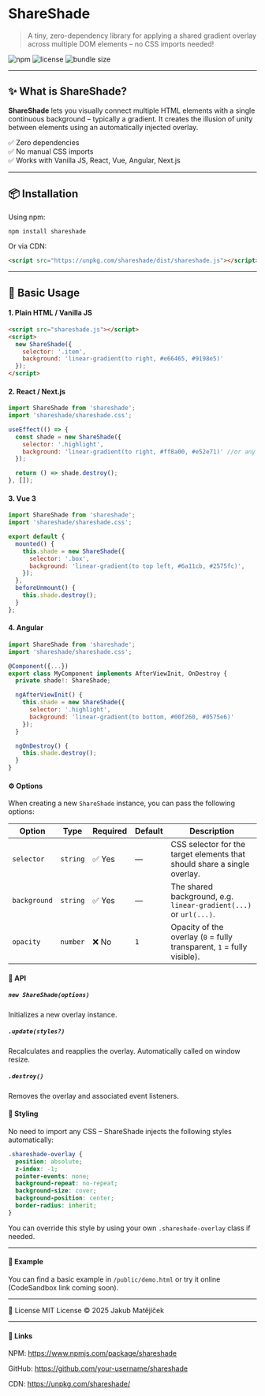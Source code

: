 # ShareShade

> A tiny, zero-dependency library for applying a shared gradient overlay across multiple DOM elements – no CSS imports needed!

![npm](https://img.shields.io/npm/v/shareshade)
![license](https://img.shields.io/npm/l/shareshade)
![bundle size](https://img.shields.io/bundlephobia/minzip/shareshade)

---

## ✨ What is ShareShade?

**ShareShade** lets you visually connect multiple HTML elements with a single continuous background – typically a gradient. It creates the illusion of unity between elements using an automatically injected overlay.

✅ Zero dependencies  
✅ No manual CSS imports  
✅ Works with Vanilla JS, React, Vue, Angular, Next.js  

---

## 📦 Installation


Using npm:

```bash
npm install shareshade
```

Or via CDN:

```html
<script src="https://unpkg.com/shareshade/dist/shareshade.js"></script>
```

---

## 🔧 Basic Usage

#### 1. Plain HTML / Vanilla JS
```html
<script src="shareshade.js"></script>
<script>
  new ShareShade({
    selector: '.item',
    background: 'linear-gradient(to right, #e66465, #9198e5)'
  });
</script>
```


#### 2. React / Next.js

```js
import ShareShade from 'shareshade';
import 'shareshade/shareshade.css';

useEffect(() => {
  const shade = new ShareShade({
    selector: '.highlight',
    background: 'linear-gradient(to right, #ff8a00, #e52e71)' //or any other gradient/image
  });

  return () => shade.destroy();
}, []);
```

#### 3. Vue 3

```js
import ShareShade from 'shareshade';
import 'shareshade/shareshade.css';

export default {
  mounted() {
    this.shade = new ShareShade({
      selector: '.box',
      background: 'linear-gradient(to top left, #6a11cb, #2575fc)',
    });
  },
  beforeUnmount() {
    this.shade.destroy();
  }
};
```

#### 4. Angular

```js
import ShareShade from 'shareshade';
import 'shareshade/shareshade.css';

@Component({...})
export class MyComponent implements AfterViewInit, OnDestroy {
  private shade!: ShareShade;

  ngAfterViewInit() {
    this.shade = new ShareShade({
      selector: '.highlight',
      background: 'linear-gradient(to bottom, #00f260, #0575e6)'
    });
  }

  ngOnDestroy() {
    this.shade.destroy();
  }
}
```

#### ⚙️ Options

When creating a new `ShareShade` instance, you can pass the following options:

| Option       | Type     | Required | Default | Description                                                              |
| ------------ | -------- | -------- | ------- | ------------------------------------------------------------------------ |
| `selector`   | `string` | ✅ Yes    | —       | CSS selector for the target elements that should share a single overlay. |
| `background` | `string` | ✅ Yes    | —       | The shared background, e.g. `linear-gradient(...)` or `url(...)`.        |
| `opacity`    | `number` | ❌ No     | `1`     | Opacity of the overlay (`0` = fully transparent, `1` = fully visible).   |

#### 🧼 API

##### `new ShareShade(options)`
Initializes a new overlay instance.

##### `.update(styles?)`
Recalculates and reapplies the overlay. Automatically called on window resize.

##### `.destroy()`
Removes the overlay and associated event listeners.



#### 🎨 Styling

No need to import any CSS – ShareShade injects the following styles automatically:

```css
.shareshade-overlay {
  position: absolute;
  z-index: -1;
  pointer-events: none;
  background-repeat: no-repeat;
  background-size: cover;
  background-position: center;
  border-radius: inherit;
}
```

You can override this style by using your own `.shareshade-overlay` class if needed.

---

#### 📸 Example

You can find a basic example in `/public/demo.html` or try it online (CodeSandbox link coming soon).

---

📜 License
MIT License © 2025 Jakub Matějíček

---

#### 🔗 Links

NPM: https://www.npmjs.com/package/shareshade

GitHub: https://github.com/your-username/shareshade

CDN: https://unpkg.com/shareshade/
